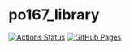 # po167_library

[![Actions Status](https://github.com/potato167/po167_library/workflows/verify/badge.svg)](https://github.com/potato167/po167_library/actions) [![GitHub Pages](https://img.shields.io/static/v1?label=GitHub+Pages&message=+&color=brightgreen&logo=github)](https://potato167.github.io/po167_library/)
